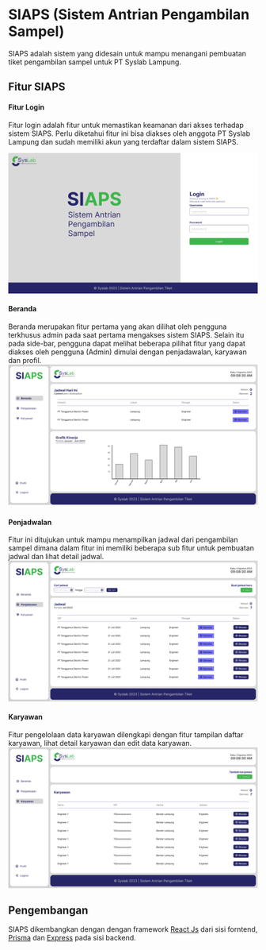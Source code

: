 <style>
    .figcaption{

    }
</style>

# SIAPS (Sistem Antrian Pengambilan Sampel)

SIAPS adalah sistem yang didesain untuk mampu menangani pembuatan tiket pengambilan sampel untuk PT Syslab Lampung.

## Fitur SIAPS

#### Fitur Login

Fitur login adalah fitur untuk memastikan keamanan dari akses terhadap sistem SIAPS. Perlu diketahui fitur ini bisa diakses oleh anggota PT Syslab Lampung dan sudah memiliki akun yang terdaftar dalam sistem SIAPS.

![Halaman Login](./src/dump/Mockup/Login-Page.png "Login Page")

#### Beranda

Beranda merupakan fitur pertama yang akan dilihat oleh pengguna terkhusus admin pada saat pertama mengakses sistem SIAPS. Selain itu pada side-bar, pengguna dapat melihat beberapa pilihat fitur yang dapat diakses oleh pengguna (Admin) dimulai dengan penjadawalan, karyawan dan profil.
![Beranda](./src/dump/Mockup/Home-page.png "Beranda")

#### Penjadwalan

Fitur ini ditujukan untuk mampu menampilkan jadwal dari pengambilan sampel dimana dalam fitur ini memiliki beberapa sub fitur untuk pembuatan jadwal dan lihat detail jadwal.
![Penjadwalan](./src/dump/Mockup/Penjadwalan.png "Penjadwalan")

#### Karyawan

Fitur pengelolaan data karyawan dilengkapi dengan fitur tampilan daftar karyawan, lihat detail karyawan dan edit data karyawan.
![Karyawan](./src/dump/Mockup/Karyawan.png "Karyawan")

## Pengembangan

SIAPS dikembangkan dengan dengan framework [React Js](https://react.dev/) dari sisi forntend, [Prisma](https://www.prisma.io/) dan [Express](https://expressjs.com/) pada sisi backend.

<!-- - [@vitejs/plugin-react](https://github.com/vitejs/vite-plugin-react/blob/main/packages/plugin-react/README.md) uses [Babel](https://babeljs.io/) for Fast Refresh
- [@vitejs/plugin-react-swc](https://github.com/vitejs/vite-plugin-react-swc) uses [SWC](https://swc.rs/) for Fast Refresh -->
